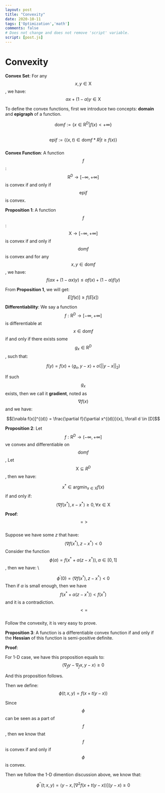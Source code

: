 ```yaml
---
layout: post
title: "Convexity"
date: 2020-10-11
tags: ['Optimization','math']
comments: false
# Does not change and does not remove 'script' variable.
script: [post.js]
---
```


<!-- Write from here your post !!! -->

# Convexity

**Convex Set**: For any $$x,y \in \mathrm{X}$$, we have:  
$$\alpha x + (1 - \alpha)y \in \mathrm{X}$$

To define the convex functions, first we introduce two concepts: **domain** and **epigraph** of a function.  

$$\text{dom}f := \{x \in \mathrm{R}^D | f(x) < +\infty \}$$  
$$\text{epi}f := \{(x,t) \in \text{dom}f * R | t \geq f(x)\}$$  
**Convex Function**: A function $$f$$: $$\mathrm{R}^D \to [-\infty, +\infty]$$ is convex if and only if $$\text{epi} f$$ is convex.

**Proposition 1**: A function $$f$$: $$\mathrm{X} \to [-\infty, +\infty]$$ is convex if and only if $$\text{dom} f$$ is convex and for any $$x,y \in \text{dom}f$$, we have:   
$$f(\alpha x + (1-\alpha x)y) \leq \alpha f(x) + (1-\alpha)f(y)$$

From **Proposition 1**, we will get:   
$$E[f(\epsilon)] \geq f(E[\epsilon])$$

**Differentiability**: We say a function $$f: \mathrm{R}^D \to [-\infty, +\infty]$$ is differentiable at $$x \in \text{dom}f$$ if and only if there exists some $$g_x \in \mathrm{R}^D$$, such that:  

$$f(y) = f(x) + \langle g_x, y-x \rangle + o(||y-x||_2)$$

If such $$g_x$$ exists, then we call it **gradient**, noted as $$\nabla f(x)$$ and we have: 

$$[\nabla f(x)]^{(d)} = \frac{\partial f}{\partial x^{(d)}}(x), \forall d \in [D]$$

**Proposition 2**: Let $$f: \mathrm{R}^D \to (-\infty, +\infty]$$ ve convex and differentiable on $$\text{dom}f$$, Let $$\mathrm{X} \subseteq R^D$$, then we have:  

$$x^{*} \in \text{argmin}_{x \in \mathrm{X}} f(x)$$ 
if and only if:  
$$\langle \nabla f(x^*), x-x^* \rangle \geq 0, \forall x \in \mathrm{X}$$

**Proof**:  
$$=>$$    
Suppose we have some $z$ that have:  
$$\langle \nabla f(x^*), z-x^* \rangle < 0$$
Consider the function $$\phi(\alpha) = f(x^* + \alpha(z-x^*)), \alpha \in [0,1]$$, then we have: \\

$$\phi^{'}(0) = \langle \nabla f(x^*), z-x^* \rangle < 0$$
Then if $\alpha$ is small enough, then we have $$f(x^* + \alpha(z-x^*)) < f(x^*)$$ and it is a contradiction.  
$$<=$$  
Follow the convexity, it is very easy to prove.  

**Proposition 3**: A function is a differentiable convex function if and only if the **Hessian** of this function is semi-positive definite. 

**Proof**:  

For 1-D case, we have this proposition equals to:  
$$\langle \nabla_f y - \nabla_f x, y-x \rangle \geq 0$$  

And this proposition follows.  

Then we define:  
$$\phi(t;x,y) = f(x+t(y-x))$$

Since $$\phi$$ can be seen as a part of $$f$$, then we know that $$f$$ is convex if and only if $$\phi$$ is convex.  

Then we follow the 1-D dimention discussion above, we know that:  

$$\phi^{''}(t;x,y) = \langle y-x, [\nabla^2 f(x+t(y-x))](y-x) \geq 0$$
